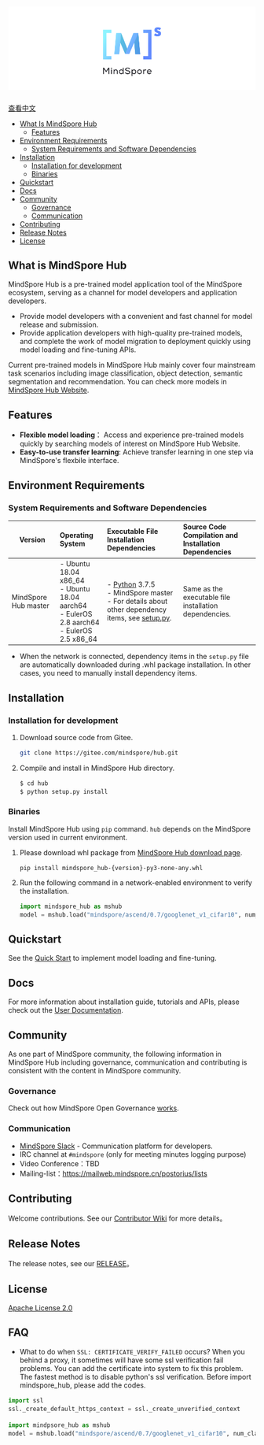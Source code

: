 ![MindSporelogo](docs/MindSpore-logo.png "MindSpore logo")
============================================================

[查看中文](./README_CN.md)

- [What Is MindSpore Hub](#what-is-mindspore-hub)
    - [Features](#features)
- [Environment Requirements](#environment-requirements)
    - [System Requirements and Software Dependencies](#system-requirements-and-software-dependencies)
- [Installation](#installation)
    - [Installation for development](#installation-for-development)
    - [Binaries](#binaries)
- [Quickstart](#quickstart)
- [Docs](#docs)
- [Community](#community)
    - [Governance](#governance)
    - [Communication](#communication)
- [Contributing](#contributing)
- [Release Notes](#release-notes)
- [License](#license)

## What is MindSpore Hub

MindSpore Hub is a pre-trained model application tool of the MindSpore ecosystem, serving as a channel for model developers and application developers. 
- Provide model developers with a convenient and fast channel for model release and submission. 
- Provide application developers with high-quality pre-trained models, and complete the work of model migration to deployment quickly using model loading and fine-tuning APIs.

Current pre-trained models in MindSpore Hub mainly cover four mainstream task scenarios including image classification, object detection, semantic segmentation and recommendation. You can check more models in [MindSpore Hub Website](#TODO). 

## Features

 - **Flexible model loading**： Access and experience pre-trained models quickly by searching models of interest on MindSpore Hub Website.
 - **Easy-to-use transfer learning**: Achieve transfer learning in one step via MindSpore's flexbile interface. 

## Environment Requirements

### System Requirements and Software Dependencies

| Version | Operating System | Executable File Installation Dependencies | Source Code Compilation and Installation Dependencies |
| ---- | :--- | :--- | :--- |
| MindSpore Hub master | - Ubuntu 18.04 x86_64 <br> - Ubuntu 18.04 aarch64 <br> - EulerOS 2.8 aarch64 <br> - EulerOS 2.5 x86_64 <br> | - [Python](https://www.python.org/downloads/) 3.7.5 <br> - MindSpore master <br> - For details about other dependency items, see [setup.py](https://gitee.com/mindspore/hub/blob/master/setup.py). | Same as the executable file installation dependencies. |

- When the network is connected, dependency items in the `setup.py` file are automatically downloaded during .whl package installation. In other cases, you need to manually install dependency items.

## Installation

### Installation for development

1. Download source code from Gitee.

   ```bash
   git clone https://gitee.com/mindspore/hub.git
   ```

2. Compile and install in MindSpore Hub directory.

   ```bash
   $ cd hub
   $ python setup.py install
   ```

### Binaries

Install MindSpore Hub using `pip` command. `hub` depends on the MindSpore version used in current environment. 

1. Please download whl package from [MindSpore Hub download page](https://www.mindspore.cn/versions).
   ```shell script
   pip install mindspore_hub-{version}-py3-none-any.whl
   ```

2. Run the following command in a network-enabled environment to verify the installation. 
   ```python
   import mindspore_hub as mshub
   model = mshub.load("mindspore/ascend/0.7/googlenet_v1_cifar10", num_classes=10)
   ```

## Quickstart

See the [Quick Start](#TODO) to implement model loading and fine-tuning.

## Docs
For more information about installation guide, tutorials and APIs, please check out the [User Documentation](#TODO).

## Community
As one part of MindSpore community, the following information in MindSpore Hub including governance, communication and contributing is consistent with the content in MindSpore community. 

### Governance

Check out how MindSpore Open Governance [works](https://gitee.com/mindspore/community/blob/master/governance.md).

### Communication

- [MindSpore Slack](https://join.slack.com/t/mindspore/shared_invite/zt-dgk65rli-3ex4xvS4wHX7UDmsQmfu8w) - Communication platform for developers.
- IRC channel at `#mindspore` (only for meeting minutes logging purpose)
- Video Conference：TBD
- Mailing-list：<https://mailweb.mindspore.cn/postorius/lists>

## Contributing

Welcome contributions. See our [Contributor Wiki](CONTRIBUTING.md) for more details。


## Release Notes

The release notes, see our [RELEASE](RELEASE.md)。

## License

[Apache License 2.0](LICENSE)

## FAQ
- What to do when `SSL: CERTIFICATE_VERIFY_FAILED` occurs?
When you behind a proxy, it sometimes will have some ssl verification fail problems. You can add the certificate into
system to fix this problem. The fastest method is to disable python's ssl verification. Before import mindspore_hub, please add the codes.
```python
import ssl
ssl._create_default_https_context = ssl._create_unverified_context

import mindpsore_hub as mshub
model = mshub.load("mindspore/ascend/0.7/googlenet_v1_cifar10", num_classes=10)
``` 

